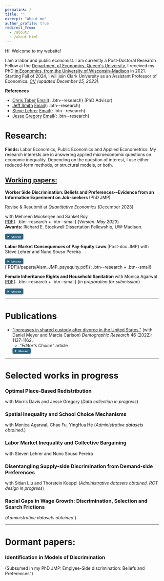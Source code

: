 ```yaml
---
permalink: /
title: ""
excerpt: "About me"
author_profile: true
redirect_from: 
  - /about/
  - /about.html
---
```


Hi! Welcome to my website! 

I am a labor and public economist. I am currently a  Post-Doctoral Research Fellow at the <a href="https://www.econ.queensu.ca/" target="_blank">Department of Economics, Queen's University.</a> I received my PhD [in Economics, from the University of Wisconsin-Madison](https://econ.wisc.edu/) in 2021. Starting Fall of 2024, I will join Clark University as an Assistant Professor of Economics. [CV](/papers/Alam_MdMoshiUl_CV.pdf) *(updated December 25, 2023)*.

**References**
  - <a href="https://www.ssc.wisc.edu/~ctaber/" target="_blank">Chris Taber</a> [<i class="fa fa-envelope" style="font-size:16px"></i> Email](mailto:ctaber@ssc.wisc.edu){: .btn--research} (PhD Advisor)
  - <a href="https://sites.google.com/site/econjeffsmith/home" target="_blank">Jeff Smith</a> [<i class="fa fa-envelope" style="font-size:16px"></i> Email](mailto:econjeff@ssc.wisc.edu){: .btn--research}
  - <a href="https://www.econ.queensu.ca/people/faculty/steven-lehrer" target="_blank">Steve Lehrer</a>  [<i class="fa fa-envelope" style="font-size:16px"></i> Email](mailto:lehrers@queensu.ca){: .btn--research}
  - <a href="https://www.ssc.wisc.edu/~jmgregory/" target="_blank">Jesse Gregory</a>  [<i class="fa fa-envelope" style="font-size:16px"></i> Email](mailto:jmgregory@ssc.wisc.edu){: .btn--research}

# Research: 
**Fields:** Labor Economics, Public Economics and Applied Econometrics.
My research interests are in answering applied microeconomic questions on economic inequality. Depending on the question of interest, I use either reduced-form methods, or structural models, or both.

## <ins>Working papers:</ins>
<b> Worker Side Discrimination: Beliefs and Preferences--Evidence from an Information Experiment on Job-seekers </b> (PhD JMP)

Revise & Resubmit at *Quantitative Economics* (December 2023)

with Mehreen Mookerjee and Sanket Roy   
[<i class='fas fa-file-pdf' style='font-size:16px;color:darkred'></i> PDF](/papers/Alam_JMP_Oct21.pdf){: .btn--research + .btn--small}  (*Version: May 2023*) <br />
**Awards:** Richard E. Stockwell Dissertation Fellowship, UW-Madison. <br />
<details style="font-size:90%; font-family:Verdana; display: block; width: auto;">
  <summary style="color: white; background-color: #2c627e ; padding: 4px 8px; border-radius: 4px; cursor: pointer; font-family: Verdana; font-size: 80%; width: fit-content; border: none; display: list-item;">
    <strong style="font-size:90%;">Abstract</strong>
  </summary>
  Tight labor markets are associated with high costs of worker-turnover. In such settings, firms might put significant weight on whom workers want to work for, while deciding promotions. Should workers prefer not to work for female managers, it could lower the chances of females being promoted. In this paper, we present novel evidence on the distribution of workers' preferences regarding manager gender and their beliefs of managers' mentoring capabilities, which influence their job search and choice decisions. Using formal identification arguments in settings with varying information, we design an information experiment to separately identify worker beliefs from their preferences in a structural model. In the absence of information on manager quality, workers are indifferent to manager gender. However, upon receiving information on manager mentorship ability, workers prefer to work for female managers---as exhibited by their willingness to forgo 1.3--2.2% of average annual wages. Hence, absent additional information on mentorship skill, workers on average believe that female managers' mentoring ability is worse than male managers', with the magnitude of this evaluation corresponding to a wage differential of 1.6% of average annual wages. These averages mask rich heterogeneity. We find that 60% of workers prefer to work for female managers, and in the absence of information on mentorship ability, 62% believe male managers to be better mentors. An ex-post survey directly eliciting worker beliefs corroborates this finding. We find policy-relevant heterogeneity by maternal education level, parental employment status and worker major. Our results imply, the distribution of worker preferences could be used to test for discriminatory practices by the firm.
</details>

<b> Labor Market Consequences of Pay-Equity Laws </b> (Post-doc JMP)
with Steve Lehrer and Nuno Souso Pereira <br />
<details style="font-size:90%; font-family:Verdana; display: block; width: auto;">
  <summary style="color: white; background-color: #2c627e ; padding: 4px 8px; border-radius: 4px; cursor: pointer; font-family: Verdana; font-size: 80%; width: fit-content; border: none; display: list-item;">
    <strong style="font-size:90%;">Abstract</strong>
  </summary>
        Many countries are committed to achieving pay equity, with the aim of reducing wage disparities that typically average around 15% in hourly earnings between men and women performing the same job within the same organization. In 2018, Portugal revised its pay equity legislation to impose pay-equity policy targeting larger firms, imposing fines on those that maintained a gender wage gap exceeding five percent. Using detailed matched employer-employee data and an event study design, we examine the immediate labor market effects of this legislation and reveal significant unintended consequences. In aggregate, we find that the number of women experiencing reductions in wage growth far exceeded those who saw increased wage growth. Specifically, within firms with existing wage gaps exceeding five percent, the gap decreased by an average of 13%, primarily due to reduced male wage growth. Conversely, firms with gaps below five percent witnessed a more than 25% increase in the wage gap, primarily due to larger reductions in female wage growth. Moreover, among a small proportion of workers not covered by collective bargaining agreements, the law reduced wage gaps by one-fifth, driven by increased female wage growth. We discuss the mechanisms behind these findings centered around how the law eliminates ambiguity regarding the consequences of gender disparities by setting a target wage gap for all treated firms.
</details> [<i class='fas fa-file-pdf' style='font-size:16px;color:darkred'></i> PDF](/papers/Alam_JMP_payequity.pdf){: .btn--research + .btn--small} <br />



<b> Female Inheritance Rights and Household Sanitation </b>
with Monica Agarwal <br />
[<i class='fas fa-file-pdf' style='font-size:16px;color:darkred'></i> PDF](/papers/Agarwal_Alam_sanitation.pdf){: .btn--research + .btn--small} (*In preparation for submission*)
<details style="font-size:90%; font-family:Verdana; display: block; width: auto;">
  <summary style="color: white; background-color: #2c627e ; padding: 4px 8px; border-radius: 4px; cursor: pointer; font-family: Verdana; font-size: 80%; width: fit-content; border: none; display: list-item;">
    <strong style="font-size:90%;">Abstract</strong>
  </summary>
  Existing research shows that females derive greater benefits from in-house toilets than males. Given this, we estimate the impact of a policy that increased inheritance rights of females on the presence of a toilet in their marital household in India. Daughters being usually married away to the household of the groom, available household level nationally representative data do not have all original (natal) household characteristics – which determines treatment eligibility. Under generic assumptions, we show that when the treatment is partially observed to the researcher, we can derive bounds on the average treatment effect in a difference-in-differences framework. We estimate that the policy increased the probability of the presence of a toilet in the household a woman marries into by at least 7.4-11.2 percentage points on average. Allowing for heterogeneous treatment effects, we show that the average treatment effect is primarily driven by larger effects in states that adopted the policy later compared to early adopters. In addition, allowing for dynamic effects, we find that the policy had its highest impact on the group of women who were the youngest at the time of policy implementation, thus having the longest exposure to the policy. Our results underscore that policies that empower can offer to be a seemingly unrelated, yet effective policy tool for improving sanitation coverage in regions grappling with open-defecation problems.
</details>

---

# Publications <a name="publications"></a>
- ["Increases in shared custody after divorce in the United States."](https://www.demographic-research.org/volumes/vol46/38/default.htm) (with Daniel Meyer and Marcia Carlson) *Demographic Research* 46 (2022): 1137-1162.
   - *"Editor's Choice"* article
    <details style="font-size:90%; font-family:Verdana; display: block; width: auto;">
      <summary style="color: white; background-color: #2c627e ; padding: 4px 8px; border-radius: 4px; cursor: pointer; font-family: Verdana; font-size: 80%; width: fit-content; border: none; display: list-item;">
        <strong style="font-size:90%;">Abstract</strong>
      </summary>
      This paper provides new evidence on the time trend in shared physical custody after divorce in the U.S., using eight waves of data from the Current Population Survey - Child Support Supplement. We find that the likelihood of shared custody more than doubled between divorces that occurred before 1985 and those in 2010-2014, from 12% to 28%. We show that non-Hispanic Whites and those who are more socioeconomically advantaged are more likely to have shared custody. Using more formal methods we show that the increase cannot be explained by changes in the characteristics of those divorcing; instead, we infer that this is the result of changing norms and policies that favor shared custody. Finally, this paper complements previous analyses using court record data from Wisconsin and shows that while the rate of shared custody in Wisconsin is higher than the national rate, a large increase over time has occurred in the nation as well as in Wisconsin. These changing patterns have important implications for children’s living arrangements and for the parental investments that children receive after their parents’ divorce.
    </details> 

---

# Selected works in progress <a name="selected-works-in-progress"></a>
<!-- a comment -->
### Optimal Place-Based Redistribution
with Morris Davis and Jesse Gregory
(*Data collection in progress*)
### Spatial Inequality and School Choice Mechanisms
with Monica Agarwal, Chao Fu, YingHua He
(*Administrative datasets obtained.*)
### Labor Market Inequality and Collective Bargaining 
with Steven Lehrer and Nuno Souso Pereira 
### Disentangling Supply-side Discrimination from Demand-side Preferences 
with Sitian Liu and Thorstein Koeppl
(*Administrative datasets obtained. RCT design in progress*) 
### Racial Gaps in Wage Growth: Discrimination, Selection and Search Frictions
(*Administrative datasets obtained.*)

---
# Dormant papers: 

### Identification in Models of Discrimination
(Subsumed in my PhD JMP: Emplyee-Side discrimination: Beliefs and Preferences")


      






